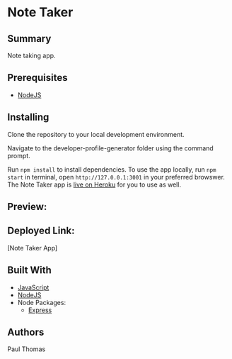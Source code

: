 # Note Taker

## Summary
Note taking app.

## Prerequisites
* [NodeJS](https://nodejs.org/)

## Installing

Clone the repository to your local development environment.

Navigate to the developer-profile-generator folder using the command prompt.

Run `npm install` to install dependencies. To use the app locally, run `npm start` in terminal, open `http://127.0.0.1:3001` in your preferred browswer. The Note Taker app is [live on Heroku]() for you to use as well.

## Preview:

## Deployed Link:
[Note Taker App]

## Built With
* [JavaScript](https://developer.mozilla.org/en-US/docs/Web/JavaScript)
* [NodeJS](https://nodejs.org/)
* Node Packages:
    * [Express](https://www.npmjs.com/package/express)

## Authors
Paul Thomas
